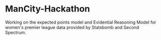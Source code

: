 # ManCity-Hackathon
Working on the expected points model and Evidential Reasoning Model for women's premier league data provided by Statsbomb and Second Spectrum.
